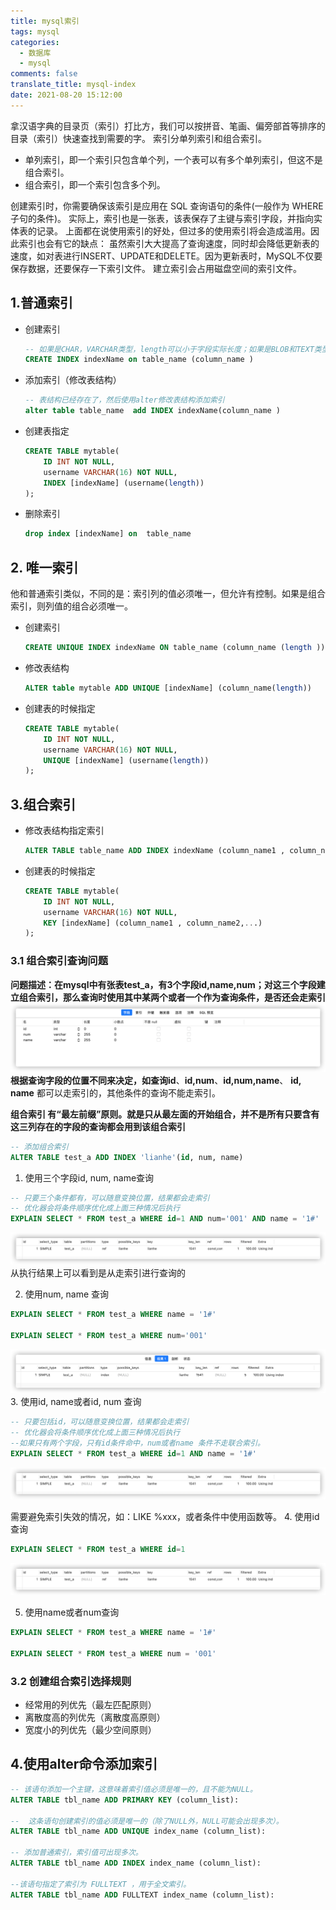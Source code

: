 ```yaml
---
title: mysql索引
tags: mysql
categories:
  - 数据库
  - mysql
comments: false
translate_title: mysql-index
date: 2021-08-20 15:12:00
---
```

拿汉语字典的目录页（索引）打比方，我们可以按拼音、笔画、偏旁部首等排序的目录（索引）快速查找到需要的字。
索引分单列索引和组合索引。
- 单列索引，即一个索引只包含单个列，一个表可以有多个单列索引，但这不是组合索引。 
- 组合索引，即一个索引包含多个列。

创建索引时，你需要确保该索引是应用在 SQL 查询语句的条件(一般作为 WHERE 子句的条件)。
实际上，索引也是一张表，该表保存了主键与索引字段，并指向实体表的记录。
上面都在说使用索引的好处，但过多的使用索引将会造成滥用。因此索引也会有它的缺点：
虽然索引大大提高了查询速度，同时却会降低更新表的速度，如对表进行INSERT、UPDATE和DELETE。因为更新表时，MySQL不仅要保存数据，还要保存一下索引文件。
建立索引会占用磁盘空间的索引文件。

## 1.普通索引
- 创建索引
    ```sql
    -- 如果是CHAR，VARCHAR类型，length可以小于字段实际长度；如果是BLOB和TEXT类型，必须指定 length。
    CREATE INDEX indexName on table_name (column_name )
    ```
- 添加索引（修改表结构）
    ```sql
    -- 表结构已经存在了，然后使用alter修改表结构添加索引
    alter table table_name  add INDEX indexName(column_name )
    ```
- 创建表指定
    ```sql
    CREATE TABLE mytable(  
        ID INT NOT NULL,   
        username VARCHAR(16) NOT NULL,  
        INDEX [indexName] (username(length))  
    ); 
    ```
- 删除索引
    ```sql
    drop index [indexName] on  table_name 
    ```
  
## 2. 唯一索引
他和普通索引类似，不同的是：索引列的值必须唯一，但允许有控制。如果是组合索引，则列值的组合必须唯一。
- 创建索引
    ```sql
    CREATE UNIQUE INDEX indexName ON table_name (column_name (length ))
    ```
  
- 修改表结构
    ```sql
    ALTER table mytable ADD UNIQUE [indexName] (column_name(length))
    ```
  
- 创建表的时候指定
    ```sql
    CREATE TABLE mytable(  
        ID INT NOT NULL,   
        username VARCHAR(16) NOT NULL,  
        UNIQUE [indexName] (username(length))  
    );
    ```
## 3.组合索引
- 修改表结构指定索引
    ```sql
    ALTER TABLE table_name ADD INDEX indexName (column_name1 , column_name2,...)
    ```
- 创建表的时候指定
    ```sql
    CREATE TABLE mytable(  
        ID INT NOT NULL,   
        username VARCHAR(16) NOT NULL,  
        KEY [indexName] (column_name1 , column_name2,...)  
    );
    ```
### 3.1 组合索引查询问题
**问题描述：**在mysql中有张表test_a，有3个字段id,name,num；对这三个字段建立组合索引，那么查询时使用其中某两个或者一个作为查询条件，是否还会走索引
![表结构](./mysql-index/01.png)
根据查询字段的位置不同来决定，如查询**id**、**id,num**、**id,num,name**、 **id, name** 都可以走索引的，其他条件的查询不能走索引。

**组合索引 有“最左前缀”原则。就是只从最左面的开始组合，并不是所有只要含有这三列存在的字段的查询都会用到该组合索引**
```sql
-- 添加组合索引
ALTER TABLE test_a ADD INDEX 'lianhe'(id, num, name)
```
1. 使用三个字段id, num, name查询
```sql
-- 只要三个条件都有，可以随意变换位置，结果都会走索引
-- 优化器会将条件顺序优化成上面三种情况后执行
EXPLAIN SELECT * FROM test_a WHERE id=1 AND num='001' AND name = '1#'
```
![使用三个字段id, num, name查询](./mysql-index/02.png)
从执行结果上可以看到是从走索引进行查询的

2. 使用num, name 查询
```sql
EXPLAIN SELECT * FROM test_a WHERE name = '1#'

EXPLAIN SELECT * FROM test_a WHERE num='001' 
```
![使用id, name 查询](./mysql-index/03.png)
3. 使用id, name或者id, num 查询
```sql
-- 只要包括id，可以随意变换位置，结果都会走索引
-- 优化器会将条件顺序优化成上面三种情况后执行
--如果只有两个字段，只有id条件命中，num或者name 条件不走联合索引。
EXPLAIN SELECT * FROM test_a WHERE id=1 AND name = '1#'
```
![使用id, name 查询](./mysql-index/02.png)


需要避免索引失效的情况，如：LIKE %xxx，或者条件中使用函数等。
4. 使用id查询
```sql
EXPLAIN SELECT * FROM test_a WHERE id=1
```
![使用id查询](./mysql-index/02.png)

5. 使用name或者num查询
```sql
EXPLAIN SELECT * FROM test_a WHERE name = '1#'

EXPLAIN SELECT * FROM test_a WHERE num = '001'
```

### 3.2 创建组合索引选择规则
- 经常用的列优先（最左匹配原则）
- 离散度高的列优先（离散度高原则）
- 宽度小的列优先（最少空间原则）

## 4.使用alter命令添加索引
```sql
-- 该语句添加一个主键，这意味着索引值必须是唯一的，且不能为NULL。
ALTER TABLE tbl_name ADD PRIMARY KEY (column_list): 
    
--  这条语句创建索引的值必须是唯一的（除了NULL外，NULL可能会出现多次）。
ALTER TABLE tbl_name ADD UNIQUE index_name (column_list):

-- 添加普通索引，索引值可出现多次。
ALTER TABLE tbl_name ADD INDEX index_name (column_list):

--该语句指定了索引为 FULLTEXT ，用于全文索引。
ALTER TABLE tbl_name ADD FULLTEXT index_name (column_list):
```
  



